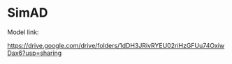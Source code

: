 # SimAD

Model link:

https://drive.google.com/drive/folders/1dDH3JRivRYEU02riHzGFUu74OxiwDax6?usp=sharing